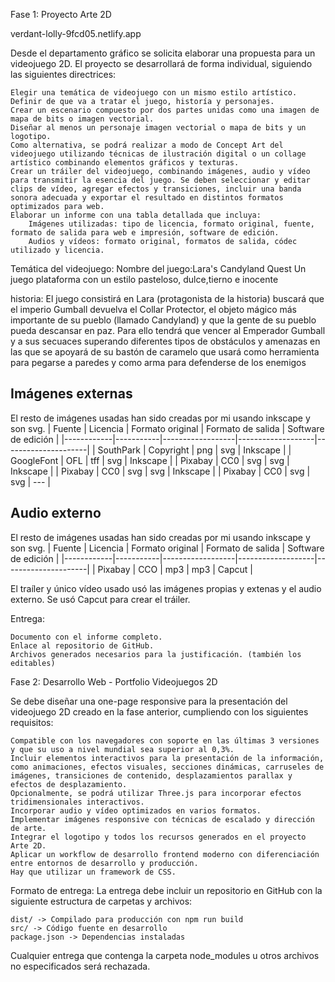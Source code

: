 Fase 1: Proyecto Arte 2D

verdant-lolly-9fcd05.netlify.app

Desde el departamento gráfico se solicita elaborar una propuesta para un videojuego 2D. El proyecto se desarrollará de forma individual, siguiendo las siguientes directrices:

    Elegir una temática de videojuego con un mismo estilo artístico.
    Definir de que va a tratar el juego, historía y personajes.
    Crear un escenario compuesto por dos partes unidas como una imagen de mapa de bits o imagen vectorial.
    Diseñar al menos un personaje imagen vectorial o mapa de bits y un logotipo.
    Como alternativa, se podrá realizar a modo de Concept Art del videojuego utilizando técnicas de ilustración digital o un collage artístico combinando elementos gráficos y texturas.
    Crear un tráiler del videojuego, combinando imágenes, audio y vídeo para transmitir la esencia del juego. Se deben seleccionar y editar clips de vídeo, agregar efectos y transiciones, incluir una banda sonora adecuada y exportar el resultado en distintos formatos optimizados para web.
    Elaborar un informe con una tabla detallada que incluya:
        Imágenes utilizadas: tipo de licencia, formato original, fuente, formato de salida para web e impresión, software de edición.
        Audios y vídeos: formato original, formatos de salida, códec utilizado y licencia.


Temática del videojuego:
Nombre del juego:Lara's Candyland Quest
Un juego plataforma con un estilo pasteloso, dulce,tierno e  inocente

historia:
El juego consistirá en Lara (protagonista de la historia) buscará que el imperio Gumball
devuelva el Collar Protector, el objeto mágico más importante de su pueblo (llamado Candyland) y que la gente de su pueblo pueda descansar en paz.
Para ello tendrá que vencer al Emperador Gumball y a sus secuaces superando
diferentes tipos de obstáculos y amenazas en las que se apoyará de su bastón
de caramelo que usará como herramienta para pegarse a paredes y como arma
para defenderse de los enemigos

## Imágenes externas
El resto de imágenes usadas han sido creadas por mi usando inkscape y son svg.
| Fuente     | Licencia  | Formato original | Formato de salida | Software de edición |
|------------|-----------|------------------|-------------------|---------------------|
| SouthPark  | Copyright | png              | svg               | Inkscape            |
| GoogleFont | OFL       | tff              | svg               | Inkscape            |
| Pixabay    | CC0   | svg              | svg               | Inkscape            |
| Pixabay    | CC0   | svg              | svg               | Inkscape            |
| Pixabay    | CC0   | svg              | svg               | --- |

## Audio externo
El resto de imágenes usadas han sido creadas por mi usando inkscape y son svg.
| Fuente     | Licencia  | Formato original | Formato de salida | Software de edición |
|------------|-----------|------------------|-------------------|---------------------|
| Pixabay  | CCO | mp3              | mp3               | Capcut            |

El traíler y único vídeo usado usó las imágenes propias y extenas y el audio externo. Se usó Capcut para crear el tráiler.

Entrega:

    Documento con el informe completo.
    Enlace al repositorio de GitHub.
    Archivos generados necesarios para la justificación. (también los editables)

Fase 2: Desarrollo Web - Portfolio Videojuegos 2D

Se debe diseñar una one-page responsive para la presentación del videojuego 2D creado en la fase anterior, cumpliendo con los siguientes requisitos:

    Compatible con los navegadores con soporte en las últimas 3 versiones y que su uso a nivel mundial sea superior al 0,3%.
    Incluir elementos interactivos para la presentación de la información, como animaciones, efectos visuales, secciones dinámicas, carruseles de imágenes, transiciones de contenido, desplazamientos parallax y efectos de desplazamiento.
    Opcionalmente, se podrá utilizar Three.js para incorporar efectos tridimensionales interactivos.
    Incorporar audio y vídeo optimizados en varios formatos.
    Implementar imágenes responsive con técnicas de escalado y dirección de arte.
    Integrar el logotipo y todos los recursos generados en el proyecto Arte 2D.
    Aplicar un workflow de desarrollo frontend moderno con diferenciación entre entornos de desarrollo y producción.
    Hay que utilizar un framework de CSS.

Formato de entrega: La entrega debe incluir un repositorio en GitHub con la siguiente estructura de carpetas y archivos:

    dist/ -> Compilado para producción con npm run build
    src/ -> Código fuente en desarrollo
    package.json -> Dependencias instaladas

Cualquier entrega que contenga la carpeta node_modules u otros archivos no especificados será rechazada.
